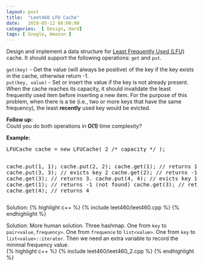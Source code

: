 ```yaml
---
layout: post
title:  "Leet460 LFU Cache"
date:   2018-05-12 08:00:00
categories:  [ Design, Hard]
tags: [ Google, Amazon ]
---
```


<div class="question-description__2cX5"><div><p>Design and implement a data structure for <a href="https://en.wikipedia.org/wiki/Least_frequently_used" target="_blank">Least Frequently Used (LFU)</a> cache. It should support the following operations: <code>get</code> and <code>put</code>.
</p>

<p>
<code>get(key)</code> - Get the value (will always be positive) of the key if the key exists in the cache, otherwise return -1.<br>
<code>put(key, value)</code> - Set or insert the value if the key is not already present. When the cache reaches its capacity, it should invalidate the least frequently used item before inserting a new item. For the purpose of this problem, when there is a tie (i.e., two or more keys that have the same frequency), the least <b>recently</b> used key would be evicted.
</p>

<p><b>Follow up:</b><br>
Could you do both operations in <b>O(1)</b> time complexity?</p>

<p><b>Example:</b>
</p><pre>LFUCache cache = new LFUCache( 2 /* capacity */ );

cache.put(1, 1);
cache.put(2, 2);
cache.get(1);       // returns 1
cache.put(3, 3);    // evicts key 2
cache.get(2);       // returns -1 (not found)
cache.get(3);       // returns 3.
cache.put(4, 4);    // evicts key 1.
cache.get(1);       // returns -1 (not found)
cache.get(3);       // returns 3
cache.get(4);       // returns 4
</pre>
<p></p></div></div>

Solution: 
{% highlight c++ %}
{% include leet460/leet460.cpp %}
{% endhighlight %}


Solution: More human solution. Three hashmap. One from `key` to `pair<value,frequency>`. One from `frequence` to `list<value>`. One from `key` to `list<value>::iterator`. Then we need an extra variable to record the minimal frequency value.  
{% highlight c++ %}
{% include leet460/leet460_2.cpp %}
{% endhighlight %}
